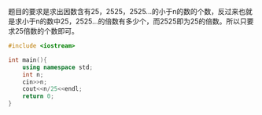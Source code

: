 题目的要求是求出因数含有25，2525，2525...的小于n的数的个数，反过来也就是求小于n的数中25，2525...的倍数有多少个，而2525即为25的倍数。所以只要求25倍数的个数即可。
```cpp
#include <iostream>

int main(){
    using namespace std;
    int n;
    cin>>n;
    cout<<n/25<<endl;
    return 0;
}
```